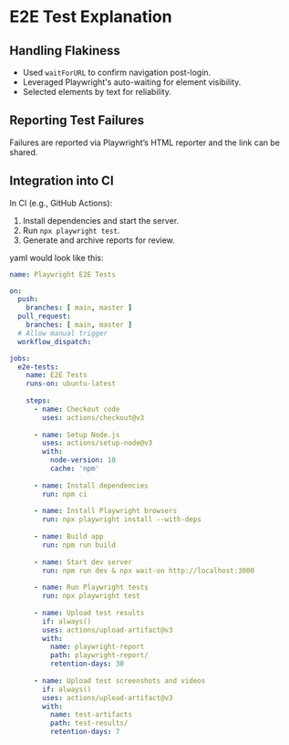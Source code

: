 # E2E Test Explanation

## Handling Flakiness
- Used `waitForURL` to confirm navigation post-login.
- Leveraged Playwright's auto-waiting for element visibility.
- Selected elements by text for reliability.

## Reporting Test Failures
Failures are reported via Playwright’s HTML reporter and the link can be shared.

## Integration into CI
In CI (e.g., GitHub Actions):
1. Install dependencies and start the server.
2. Run `npx playwright test`.
3. Generate and archive reports for review.

yaml would look like this:

```yaml
name: Playwright E2E Tests

on:
  push:
    branches: [ main, master ]
  pull_request:
    branches: [ main, master ]
  # Allow manual trigger
  workflow_dispatch:

jobs:
  e2e-tests:
    name: E2E Tests
    runs-on: ubuntu-latest
    
    steps:
      - name: Checkout code
        uses: actions/checkout@v3
      
      - name: Setup Node.js
        uses: actions/setup-node@v3
        with:
          node-version: 18
          cache: 'npm'
      
      - name: Install dependencies
        run: npm ci
      
      - name: Install Playwright browsers
        run: npx playwright install --with-deps
      
      - name: Build app
        run: npm run build
      
      - name: Start dev server
        run: npm run dev & npx wait-on http://localhost:3000
      
      - name: Run Playwright tests
        run: npx playwright test
      
      - name: Upload test results
        if: always()
        uses: actions/upload-artifact@v3
        with:
          name: playwright-report
          path: playwright-report/
          retention-days: 30
      
      - name: Upload test screenshots and videos
        if: always()
        uses: actions/upload-artifact@v3
        with:
          name: test-artifacts
          path: test-results/
          retention-days: 7

```